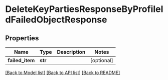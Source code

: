 # DeleteKeyPartiesResponseByProfileIdFailedObjectResponse

## Properties
Name | Type | Description | Notes
------------ | ------------- | ------------- | -------------
**failed_item** | **str** |  | [optional] 

[[Back to Model list]](../README.md#documentation-for-models) [[Back to API list]](../README.md#documentation-for-api-endpoints) [[Back to README]](../README.md)


